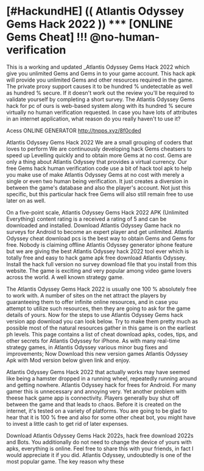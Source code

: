 # [#HackundHE] (( Atlantis Odyssey Gems Hack 2022 )) ***  [ONLINE Gems Cheat] !!! @no-human-verification

This is a working and updated _Atlantis Odyssey Gems Hack 2022 which give you unlimited Gems and Gems in to your game account. This hack apk will provide you unlimited Gems and other resources required in the game. The private proxy support causes it to be hundred % undetectable as well as hundred % secure. If it doesn't work out the review you'll be required to validate yourself by completing a short survey. The Atlantis Odyssey Gems hack for pc of ours is web-based system along with its hundred % secure virtually no human verification requested. In case you have lots of attributes in an internet application, what reason do you really haven't to use it?

Acess ONLINE GENERATOR http://tnpps.xyz/8f0cded

Atlantis Odyssey Gems Hack 2022 We are a small grouping of coders that loves to perform We are continuously developing hack Gems cheatsers to speed up Levelling quickly and to obtain more Gems at no cost. Gems are only a thing about Atlantis Odyssey that provides a virtual currency. Our free Gems hack human verification code use a bit of hack tool apk to help you make use of make Atlantis Odyssey Gems at no cost with merely a single or even two human being verification. It just creates a diversion in between the game's database and also the player's account. Not just this specific, but this particular hack free Gems will also still remain free to use later on as well.



On a five-point scale, Atlantis Odyssey Gems Hack 2022 APK (Unlimited Everything) content rating is a received a rating of 5 and can be downloaded and installed. Download Atlantis Odyssey Game hack no surveys for Android to become an expert player and get unlimited. Atlantis Odyssey cheat download pcs is the best way to obtain Gems and Gems for free. Nobody is claiming offline Atlantis Odyssey generator iphone feature but we are giving the best Atlantis Odyssey hack 2022 tool ever which is totally free and easy to hack game apk free download Atlantis Odyssey. Install the hack full version no survey download file that you install from this website. The game is exciting and very popular among video game lovers across the world. A well known strategy game.



The Atlantis Odyssey Gems Hack 2022 is usually one 100 % absolutely free to work with. A number of sites on the net attract the players by guaranteeing them to offer infinite online resources, and in case you attempt to utilize such resources, then they are going to ask for the game details of yours. Now for the steps to use Atlantis Odyssey Gems hack version app download you can look below. Try to make them pretty much as possible most of the natural resources gather in this game is on the earliest ph levels. This page contains a list of cheat download apks, codes, tips, and other secrets for Atlantis Odyssey for iPhone. As with many real-time strategy games, in Atlantis Odyssey various minor bug fixes and improvements; Now Download this new version games Atlantis Odyssey Apk with Mod version below given link and enjoy.



Atlantis Odyssey Gems Hack 2022 that actually works may have seemed like being a hamster dropped in a running wheel, repeatedly running around and getting nowhere. Atlantis Odyssey hack for frees for Android. For many gamer this is unnecessary and annoying very. Yet another problem with theese hack game app is connectivity. Players generally buy shut off between the game and that leads to chaos. Before it is created on the internet, it's tested on a variety of platforms. You are going to be glad to hear that it is 100 % free and also for some other cheat bot, you might have to invest a little cash to get rid of later expenses.



Download Atlantis Odyssey Gems Hack 2022s, hack free download 2022s and Bots. You additionally do not need to change the device of yours with apks, everything is online. Feel free to share this with your friends, in fact I would appreciate it if you did. Atlantis Odyssey, undoubtedly is one of the most popular game. The key reason why these
